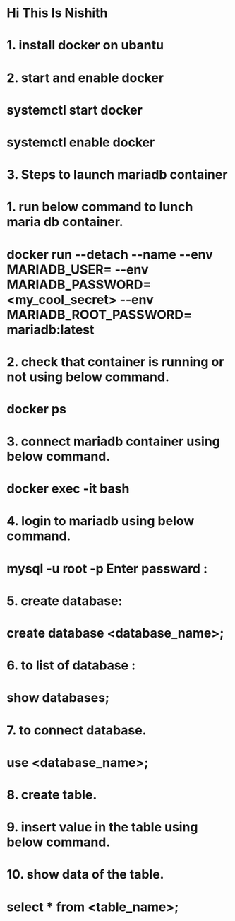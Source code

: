 # Hi This Is Nishith
# 
# 1. install docker on ubantu
# 2. start and enable docker
#     systemctl start docker
#     systemctl enable docker 
#
# 3. Steps to launch mariadb container
#    1. run below command to lunch maria db container.
#    docker run --detach --name <some-mariadb> --env MARIADB_USER=<example-user> --env MARIADB_PASSWORD=<my_cool_secret> --env MARIADB_ROOT_PASSWORD=<my-secret-pw> mariadb:latest
#   2. check that container is running or not using below command.
#     docker ps 
#   3. connect mariadb container using below command.
#      docker exec -it <container name> bash
#   4. login to mariadb using below command.
#      mysql -u root -p      Enter passward : <provide root passward >
#   5. create database:
#      create database <database_name>;
#   6. to list of database :
#          show databases; 
#   7. to connect database. 
#        use <database_name>;
#   8. create table.
#   9. insert value in the table using below command.
#   10. show data of the table.
#      select * from <table_name>;  
